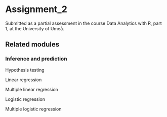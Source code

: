 # Assignment_2
 
Submitted as a partial assessment in the course Data Analytics with R, part 1, at the University of Umeå.

## Related modules

### Inference and prediction
Hypothesis testing

Linear regression

Multiple linear regression

Logistic regression

Multiple logistic regression